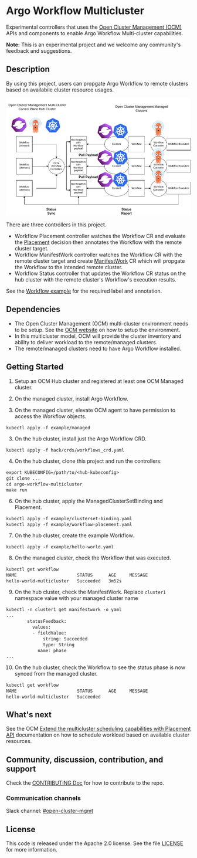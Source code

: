 # Argo Workflow Multicluster
Experimental controllers that uses the [Open Cluster Management (OCM)](https://open-cluster-management.io/) 
APIs and components to enable Argo Workflow Multi-cluster capabilities.

**Note:** This is an experimental project and we welcome any community's feedback and suggestions.

## Description
By using this project, users can propgate Argo Workflow to remote clusters based on availabile cluster resource usages.

![multi-cluster](assets/multicluster.png)

There are three controllers in this project.

- Workflow Placement controller watches the Workflow CR and evaluate the [Placement](https://open-cluster-management.io/concepts/placement/) decision then annotates the Workflow with the remote cluster target.
- Workflow ManifestWork controller watches the Workflow CR with the remote cluster target and create [ManifestWork](https://open-cluster-management.io/concepts/manifestwork/) CR which will propgate the Workflow to the intended remote cluster.
- Workflow Status controller that updates the Workflow CR status on the hub cluster with the remote cluster's Workflow's execution results.

See the [Workflow example](example/hello-world.yaml) for the required label and annotation.


## Dependencies
- The Open Cluster Management (OCM) multi-cluster environment needs to be setup. See the [OCM website](https://open-cluster-management.io/) on how to setup the environment.
- In this multicluster model, OCM will provide the cluster inventory and ability to deliver workload to the remote/managed clusters.
- The remote/managed clusters need to have Argo Workflow installed.

## Getting Started
1. Setup an OCM Hub cluster and registered at least one OCM Managed cluster.

2. On the managed cluster, install Argo Workflow.

3. On the managed cluster, elevate OCM agent to have permission to access the Workflow objects.
```
kubectl apply -f example/managed
``` 

3. On the hub cluster, install just the Argo Workflow CRD.
```
kubectl apply -f hack/crds/workflows_crd.yaml
```

4. On the hub cluster, clone this project and run the controllers:
```
export KUBECONFIG=/path/to/<hub-kubeconfig>
git clone ...
cd argo-workflow-multicluster
make run
```

6. On the hub cluster, apply the ManagedClusterSetBinding and Placement.
```
kubectl apply -f example/clusterset-binding.yaml
kubectl apply -f example/workflow-placement.yaml
```

7. On the hub cluster, create the example Workflow.
```
kubectl apply -f example/hello-world.yaml
```

8. On the managed cluster, check the Workflow that was executed.
```
kubectl get workflow
NAME                       STATUS      AGE     MESSAGE
hello-world-multicluster   Succeeded   3m52s
```

9. On the hub cluster, check the ManifestWork. Replace `cluster1` namespace value with your managed cluster name
```
kubectl -n cluster1 get manifestwork -o yaml
...
        statusFeedback:
          values:
          - fieldValue:
              string: Succeeded
              type: String
            name: phase
...
```

10. On the hub cluster, check the Workflow to see the status phase is now synced from the managed cluster.
```
kubectl get workflow
NAME                       STATUS      AGE     MESSAGE
hello-world-multicluster   Succeeded
```

## What's next

See the OCM [Extend the multicluster scheduling capabilities with Placement API](https://open-cluster-management.io/scenarios/extend-multicluster-scheduling-capabilities/) 
documentation on how to schedule workload based on available cluster resources.

## Community, discussion, contribution, and support

Check the [CONTRIBUTING Doc](CONTRIBUTING.md) for how to contribute to the repo.

### Communication channels

Slack channel: [#open-cluster-mgmt](https://kubernetes.slack.com/channels/open-cluster-mgmt)

## License

This code is released under the Apache 2.0 license. See the file [LICENSE](LICENSE) for more information.
